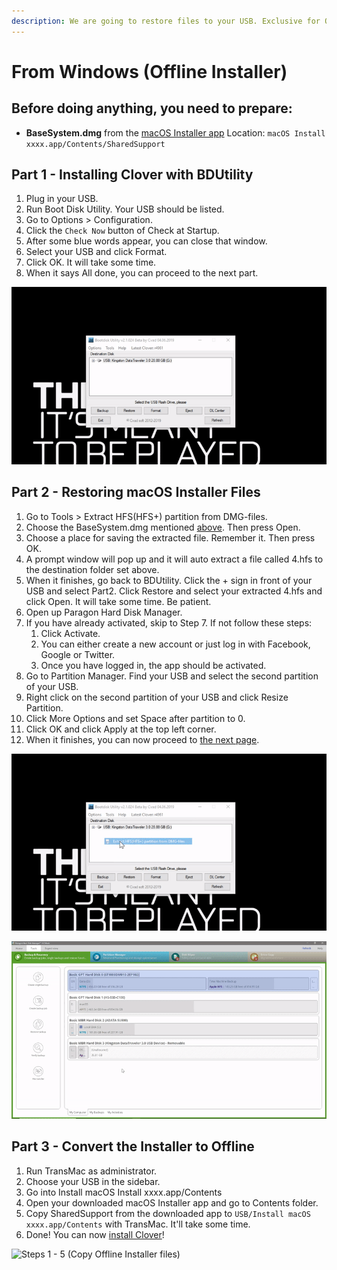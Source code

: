 ```yaml
---
description: We are going to restore files to your USB. Exclusive for Offline Installer.
---
```


# From Windows \(Offline Installer\)

## Before doing anything, you need to prepare:

* **BaseSystem.dmg** from the [macOS Installer app](../get-started/prerequisites.md#things-need-to-get-if-you-are-making-the-installer-in-windows) Location: `macOS Install xxxx.app/Contents/SharedSupport`

## Part 1 - Installing Clover with BDUtility

1. Plug in your USB.
2. Run Boot Disk Utility. Your USB should be listed.
3. Go to Options &gt; Configuration.
4. Click the `Check Now` button of Check at Startup.
5. After some blue words appear, you can close that window.
6. Select your USB and click Format.
7. Click OK. It will take some time.
8. When it says All done, you can proceed to the next part.

![Installing Clover](../../.gitbook/assets/ezgif-4-b59bb851e67a.gif)

## Part 2 - Restoring macOS Installer Files

1. Go to Tools &gt; Extract HFS\(HFS+\) partition from DMG-files.
2. Choose the BaseSystem.dmg mentioned [above](from-windows-direct-download.md#before-doing-anything-you-need-to-prepare). Then press Open.
3. Choose a place for saving the extracted file. Remember it. Then press OK.
4. A prompt window will pop up and it will auto extract a file called 4.hfs to the destination folder set above.
5. When it finishes, go back to BDUtility. Click the + sign in front of your USB and select Part2. Click Restore and select your extracted 4.hfs and click Open. It will take some time. Be patient.
6. Open up Paragon Hard Disk Manager.
7. If you have already activated, skip to Step 7. If not follow these steps:
   1. Click Activate.
   2. You can either create a new account or just log in with Facebook, Google or Twitter.
   3. Once you have logged in, the app should be activated.
8. Go to Partition Manager. Find your USB and select the second partition of your USB.
9. Right click on the second partition of your USB and click Resize Partition.
10. Click More Options and set Space after partition to 0.
11. Click OK and click Apply at the top left corner.
12. When it finishes, you can now proceed to [the next page]().

![Steps 1 - 5 \(Restoring installer files\)](../../.gitbook/assets/ezgif-4-c3057da32721.gif)

![Steps 8 - 11 \(Resizing volume\)](../../.gitbook/assets/ezgif-4-3f1d85748df0.gif)

## Part 3 - Convert the Installer to Offline

1. Run TransMac as administrator.
2. Choose your USB in the sidebar.
3. Go into Install macOS Install xxxx.app/Contents
4. Open your downloaded macOS Installer app and go to Contents folder.
5. Copy SharedSupport from the downloaded app to `USB/Install macOS xxxx.app/Contents` with TransMac. It'll take some time.
6. Done! You can now [install Clover](configuring-clover-in-windows.md)!

![Steps 1 - 5 \(Copy Offline Installer files\)](../../.gitbook/assets/2019-06-16-22-29-_2.gif)

